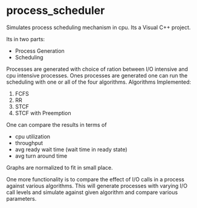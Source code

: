 # process_scheduler

Simulates process scheduling mechanism in cpu.
Its a Visual C++ project.

Its in two parts:
 - Process Generation
 - Scheduling

Processes are generated with choice of ration between I/O intensive and cpu intensive processes.
Ones processes are generated one can run the scheduling with one or all of the four algorithms.
Algorithms Implemented:
  1. FCFS
  2. RR
  3. STCF
  4. STCF with Preemption

One can compare the results in terms of
 - cpu utilization
 - throughput
 - avg ready wait time (wait time in ready state)
 - avg turn around time

Graphs are normalized to fit in small place.

One more functionality is to compare the effect of I/O calls in a process against various algorithms.
This will generate processes with varying I/O call levels and simulate against given algorithm and compare various parameters.
